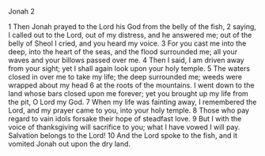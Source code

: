Jonah 2

1	Then Jonah prayed to the Lord his God from the belly of the fish,
2	saying, I called out to the Lord, out of my distress, and he answered me; out of the belly of Sheol I cried, and you heard my voice.
3	For you cast me into the deep, into the heart of the seas, and the flood surrounded me; all your waves and your billows passed over me.
4	Then I said, I am driven away from your sight; yet I shall again look upon your holy temple.
5	The waters closed in over me to take my life; the deep surrounded me; weeds were wrapped about my head
6	at the roots of the mountains. I went down to the land whose bars closed upon me forever; yet you brought up my life from the pit, O Lord my God.
7	When my life was fainting away, I remembered the Lord, and my prayer came to you, into your holy temple.
8	Those who pay regard to vain idols forsake their hope of steadfast love.
9	But I with the voice of thanksgiving will sacrifice to you; what I have vowed I will pay. Salvation belongs to the Lord!
10	And the Lord spoke to the fish, and it vomited Jonah out upon the dry land.

